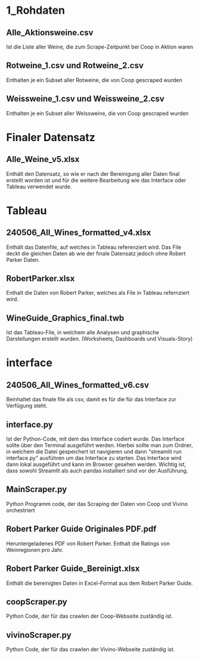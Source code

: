 # 1_Rohdaten
## Alle_Aktionsweine.csv <br />
Ist die Liste aller Weine, die zum Scrape-Zeitpunkt bei Coop in Aktion waren
## Rotweine_1.csv und Rotweine_2.csv <br />
Enthalten je ein Subset aller Rotweine, die von Coop gescraped wurden
## Weissweine_1.csv und Weissweine_2.csv <br />
Enthalten je ein Subset aller Weissweine, die von Coop gescraped wurden
# Finaler Datensatz
## Alle_Weine_v5.xlsx <br />
Enthält den Datensatz, so wie er nach der Bereinigung aller Daten final erstellt worden ist und für die weitere Bearbeitung wie das Interface oder Tableau verwendet wurde.
# Tableau
## 240506_All_Wines_formatted_v4.xlsx <br />
Enthält das Datenfile, auf welches in Tableau referenziert wird. Das File deckt die gleichen Daten ab wie der finale Datensatz jedoch ohne Robert Parker Daten.
## RobertParker.xlsx <br />
Enthalt die Daten von Robert Parker, welches als File in Tableau refernziert wird.
## WineGuide_Graphics_final.twb <br />
Ist das Tableau-File, in welchem alle Analysen und graphische Darstellungen erstellt wurden. (Worksheets, Dashboards und Visuals-Story)
# interface
## 240506_All_Wines_formatted_v6.csv <br />
Beinhaltet das finale file als csv, damit es für die für das Interface zur Verfügung steht.
## interface.py <br />
Ist der Python-Code, mit dem das Interface codiert wurde. Das Interface sollte über den Terminal ausgeführt werden. Hierbei sollte man zum Ordner, in welchem die Datei gespeichert ist navigieren und dann "streamlit run interface.py" ausführen um das Interface zu starten. Das Interface wird dann lokal ausgeführt und kann im Browser gesehen werden. Wichtig ist, dass sowohl Streamlit als auch pandas installiert sind vor der Ausführung. 
## MainScraper.py <br />
Python Programm code, der das Scraping der Daten von Coop und Vivino orchestriert
## Robert Parker Guide Originales PDF.pdf <br />
Heruntergeladenes PDF von Robert Parker. Enthalt die Ratings von Weinregionen pro Jahr.
## Robert Parker Guide_Bereinigt.xlsx <br />
Enthält die bereinigten Daten in Excel-Format aus dem Robert Parker Guide.
## coopScraper.py <br />
Python Code, der für das crawlen der Coop-Webseite zuständig ist.
## vivinoScraper.py <br />
Python Code, der für das crawlen der Vivino-Webseite zuständig ist.
